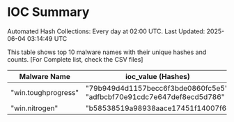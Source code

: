 # IOC Summary

Automated Hash Collections: Every day at 02:00 UTC. Last Updated: 2025-06-04 03:14:49 UTC

This table shows top 10 malware names with their unique hashes and counts. [For Complete list, check the CSV files]

| Malware Name | ioc_value (Hashes) | Count |
|--------------|--------------------|-------|
|  "win.toughprogress" |  "79b949d4d1157becc6f3bde0860fc5e5"<br> "adfbcbf70e91cdc7e647def8ecd5d786" | 2 |
|  "win.nitrogen" |  "b58538519a98938aace17451f14007f6" | 1 |